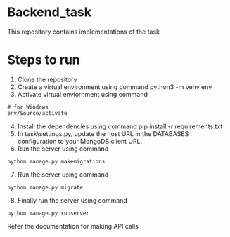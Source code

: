 # Backend_task
This repository contains implementations of the task

# Steps to run 
1. Clone the repository
2. Create a virtual environment using command python3 -m venv env
3. Activate virtual enviornment using command
```
# for Windows
env/Source/activate
```
4. Install the dependencies using command pip install -r requirements.txt
5. In task\settings.py, update the host URL in the DATABASES configuration to your MongoDB client URL.
6. Run the server using command
```
python manage.py makemigrations
```
7. Run the server using command 
```
python manage.py migrate
```
8. Finally run the server using command
```
python manage.py runserver
```
Refer the documentation for making API calls
